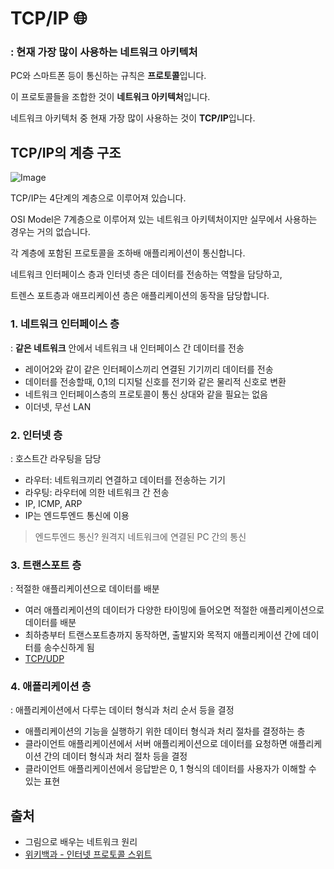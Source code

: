 # TCP/IP :globe_with_meridians:
### : 현재 가장 많이 사용하는 네트워크 아키텍처
PC와 스마트폰 등이 통신하는 규칙은 **프로토콜**입니다.

이 프로토콜들을 조합한 것이 **네트워크 아키텍처**입니다.

네트워크 아키텍처 중 현재 가장 많이 사용하는 것이 **TCP/IP**입니다.

## TCP/IP의 계층 구조
![Image](https://encrypted-tbn0.gstatic.com/images?q=tbn:ANd9GcQqK1bHhbNgMfDyeyIu55YXeTnhdVAG2nFdJMzTfP0Yb9jxPeXl3292ycFVBgpjrmM6GoM&usqp=CAU)

TCP/IP는 4단계의 계층으로 이루어져 있습니다.

OSI Model은 7계층으로 이루어져 있는 네트워크 아키텍처이지만 실무에서 사용하는 경우는 거의 없습니다.

각 계층에 포함된 프로토콜을 조하배 애플리케이션이 통신합니다.

네트워크 인터페이스 층과 인터넷 층은 데이터를 전송하는 역할을 담당하고,

트렌스 포트층과 애프리케이션 층은 애플리케이션의 동작을 담당합니다.

### 1. 네트워크 인터페이스 층
: **같은 네트워크** 안에서 네트워크 내 인터페이스 간 데이터를 전송

* 레이어2와 같이 같은 인터페이스끼리 연결된 기기끼리 데이터를 전송
* 데이터를 전송할때, 0,1의 디지털 신호를 전기와 같은 물리적 신호로 변환
* 네트워크 인터페이스층의 프로토콜이 통신 상대와 같을 필요는 없음
* 이더넷, 무선 LAN

### 2. 인터넷 층
: 호스트간 라우팅을 담당

* 라우터: 네트워크끼리 연결하고 데이터를 전송하는 기기
* 라우팅: 라우터에 의한 네트워크 간 전송
* IP, ICMP, ARP
* IP는 엔드투엔드 통신에 이용
> 엔드투엔드 통신? 원격지 네트워크에 연결된 PC 간의 통신 

### 3. 트랜스포트 층
: 적절한 애플리케이션으로 데이터를 배분

* 여러 애플리케이션의 데이터가 다양한 타이밍에 들어오면 적절한 애플리케이션으로 데이터를 배분
* 최하층부터 트랜스포트층까지 동작하면, 출발지와 목적지 애플리케이션 간에 데이터를 송수신하게 됨
* [TCP/UDP](https://github.com/SJ0826/TIL/blob/main/%EB%84%A4%ED%8A%B8%EC%9B%8C%ED%81%AC/TCP%2C%20UDP.md)

### 4. 애플리케이션 층
: 애플리케이션에서 다루는 데이터 형식과 처리 순서 등을 결정

* 애플리케이션의 기능을 실행하기 위한 데이터 형식과 처리 절차를 결정하는 층
* 클라이언트 애플리케이션에서 서버 애플리케이션으로 데이터를 요청하면 애플리케이션 간의 데이터 형식과 처리 절차 등을 결정
* 클라이언트 애플리케이션에서 응답받은 0, 1 형식의 데이터를 사용자가 이해할 수 있는 표현 
## 출처 
* 그림으로 배우는 네트워크 원리
* [위키백과 - 인터넷 프로토콜 스위트](https://ko.wikipedia.org/wiki/%EC%9D%B8%ED%84%B0%EB%84%B7_%ED%94%84%EB%A1%9C%ED%86%A0%EC%BD%9C_%EC%8A%A4%EC%9C%84%ED%8A%B8)